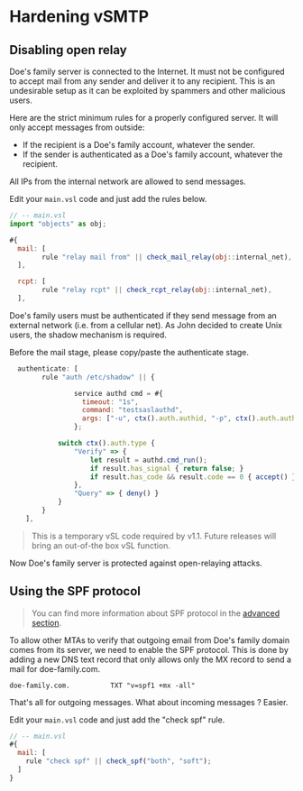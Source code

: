 # Hardening vSMTP

## Disabling open relay

Doe's family server is connected to the Internet. It must not be configured to accept mail from any sender and deliver it to any recipient. This is an undesirable setup as it can be exploited by spammers and other malicious users.

Here are the strict minimum rules for a properly configured server. It will only accept messages from outside:

- If the recipient is a Doe's family account, whatever the sender.
- If the sender is authenticated as a Doe's family account, whatever the recipient.

All IPs from the internal network are allowed to send messages.

Edit your `main.vsl` code and just add the rules below.

```javascript
// -- main.vsl
import "objects" as obj;

#{
  mail: [
        rule "relay mail from" || check_mail_relay(obj::internal_net),
  ],

  rcpt: [
        rule "relay rcpt" || check_rcpt_relay(obj::internal_net),
  ],
```

Doe's family users must be authenticated if they send message from an external network (i.e. from a cellular net). As John decided to create Unix users, the shadow mechanism is required.

Before the mail stage, please copy/paste the authenticate stage.

```javascript
  authenticate: [
        rule "auth /etc/shadow" || {

                service authd cmd = #{
                  timeout: "1s",
                  command: "testsaslauthd",
                  args: ["-u", ctx().auth.authid, "-p", ctx().auth.authpass]
                };

            switch ctx().auth.type {
                "Verify" => {
                    let result = authd.cmd_run();
                    if result.has_signal { return false; }
                    if result.has_code && result.code == 0 { accept() } else { deny() }
                },
                "Query" => { deny() }
            }
        }
    ],
```

> This is a temporary vSL code required by v1.1. Future releases will bring an out-of-the box vSL function.

Now Doe's family server is protected against open-relaying attacks.


## Using the SPF protocol

> You can find more information about SPF protocol in the [advanced section].

[advanced section]: ../../advanced/eam/spf.md

To allow other MTAs to verify that outgoing email from Doe's family domain comes from its server, we need to enable the SPF protocol. This is done by adding a new DNS text record that only allows only the MX record to send a mail for doe-family.com.

```shell
doe-family.com.          TXT "v=spf1 +mx -all"
```

That's all for outgoing messages. What about incoming messages ? Easier.

Edit your `main.vsl` code and just add the "check spf" rule.

```javascript
// -- main.vsl
#{
  mail: [
    rule "check spf" || check_spf("both", "soft");
  ]
}
```
